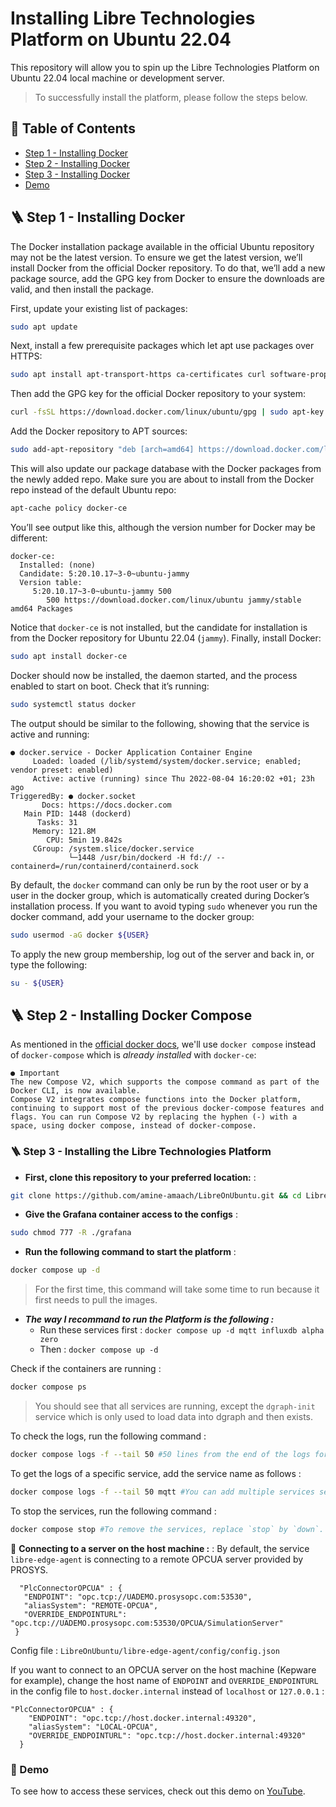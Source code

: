 # Installing Libre Technologies Platform on Ubuntu 22.04

This repository will allow you to spin up the Libre Technologies Platform on Ubuntu 22.04 local machine or development server.

>To successfully install the platform, please follow the steps below.
## 📒 Table of Contents
- [Step 1 - Installing Docker](#Step1)
- [Step 2 - Installing Docker](#Step2)
- [Step 3 - Installing Docker](#Step3)
- [Demo](#demo)

<span id="Step1"></span>
## 🪜 Step 1 - Installing Docker
The Docker installation package available in the official Ubuntu repository may not be the latest version. To ensure we get the latest version, we’ll install Docker from the official Docker repository. To do that, we’ll add a new package source, add the GPG key from Docker to ensure the downloads are valid, and then install the package.

First, update your existing list of packages:
```sh
sudo apt update
```
Next, install a few prerequisite packages which let apt use packages over HTTPS:
```sh
sudo apt install apt-transport-https ca-certificates curl software-properties-common
```
Then add the GPG key for the official Docker repository to your system:
```sh
curl -fsSL https://download.docker.com/linux/ubuntu/gpg | sudo apt-key add -
```
Add the Docker repository to APT sources:
```sh
sudo add-apt-repository "deb [arch=amd64] https://download.docker.com/linux/ubuntu focal stable"
```
This will also update our package database with the Docker packages from the newly added repo.
Make sure you are about to install from the Docker repo instead of the default Ubuntu repo:
```sh
apt-cache policy docker-ce
```
You’ll see output like this, although the version number for Docker may be different:
```
docker-ce:
  Installed: (none)
  Candidate: 5:20.10.17~3-0~ubuntu-jammy
  Version table:
     5:20.10.17~3-0~ubuntu-jammy 500
        500 https://download.docker.com/linux/ubuntu jammy/stable amd64 Packages
```
Notice that `docker-ce` is not installed, but the candidate for installation is from the Docker repository for Ubuntu 22.04 (`jammy`).
Finally, install Docker:
```sh
sudo apt install docker-ce
```
Docker should now be installed, the daemon started, and the process enabled to start on boot. Check that it’s running:
```sh
sudo systemctl status docker
```
The output should be similar to the following, showing that the service is active and running:
```
● docker.service - Docker Application Container Engine
     Loaded: loaded (/lib/systemd/system/docker.service; enabled; vendor preset: enabled)
     Active: active (running) since Thu 2022-08-04 16:20:02 +01; 23h ago
TriggeredBy: ● docker.socket
       Docs: https://docs.docker.com
   Main PID: 1448 (dockerd)
      Tasks: 31
     Memory: 121.8M
        CPU: 5min 19.842s
     CGroup: /system.slice/docker.service
             └─1448 /usr/bin/dockerd -H fd:// --containerd=/run/containerd/containerd.sock
```
By default, the `docker` command can only be run by the root user or by a user in the docker group, which is automatically created during Docker’s installation process.
If you want to avoid typing `sudo` whenever you run the docker command, add your username to the docker group:
```sh
sudo usermod -aG docker ${USER}
```
To apply the new group membership, log out of the server and back in, or type the following:
```sh
su - ${USER}
```
<span id="Step2"></span>
## 🪜 Step 2 - Installing Docker Compose
As mentioned in the [official docker docs](https://docs.docker.com/compose/#compose-v2-and-the-new-docker-compose-command), we'll use `docker compose` instead of `docker-compose` which is _already installed_ with `docker-ce`:
```
● Important
The new Compose V2, which supports the compose command as part of the Docker CLI, is now available.
Compose V2 integrates compose functions into the Docker platform, continuing to support most of the previous docker-compose features and flags. You can run Compose V2 by replacing the hyphen (-) with a space, using docker compose, instead of docker-compose.
```
<span id="Step3"></span>
### 🪜 Step 3 - Installing the Libre Technologies Platform
- **First, clone this repository to your preferred location:** :
```sh
git clone https://github.com/amine-amaach/LibreOnUbuntu.git && cd LibreOnUbuntu
```
- **Give the Grafana container access to the configs** :
```sh
sudo chmod 777 -R ./grafana
```
- **Run the following command to start the platform** :  
```sh
docker compose up -d
```
> For the first time, this command will take some time to run because it first needs to pull the images.

- **_The way I recommand to run the Platform is the following :_**
    * Run these services first : `docker compose up -d mqtt influxdb alpha zero`
    * Then : `docker compose up -d`

Check if the containers are running :
```sh
docker compose ps
```
> You should see that all services are running, except the `dgraph-init` service which is only used to load data into dgraph and then exists.

To check the logs, run the following command :
```sh
docker compose logs -f --tail 50 #50 lines from the end of the logs for each service.
```
To get the logs of a specific service, add the service name as follows :
```sh
docker compose logs -f --tail 50 mqtt #You can add multiple services seperated by space.
```
To stop the services, run the following command :
```sh
docker compose stop #To remove the services, replace `stop` by `down`.
```
 🔗 **Connecting to a server on the host machine :** : 
  By default, the service `libre-edge-agent` is connecting to a remote OPCUA server provided by PROSYS.
 ```
   "PlcConnectorOPCUA" : {
    "ENDPOINT": "opc.tcp://UADEMO.prosysopc.com:53530",
    "aliasSystem": "REMOTE-OPCUA",
    "OVERRIDE_ENDPOINTURL": "opc.tcp://UADEMO.prosysopc.com:53530/OPCUA/SimulationServer"
  }
 ``` 
 Config file : `LibreOnUbuntu/libre-edge-agent/config/config.json`
 
If you want to connect to an OPCUA server on the host machine (Kepware for example), change the host name of `ENDPOINT` and `OVERRIDE_ENDPOINTURL` in the config file to `host.docker.internal` instead of `localhost` or `127.0.0.1` :
```
"PlcConnectorOPCUA" : {
    "ENDPOINT": "opc.tcp://host.docker.internal:49320",
    "aliasSystem": "LOCAL-OPCUA",
    "OVERRIDE_ENDPOINTURL": "opc.tcp://host.docker.internal:49320"
  }
```


<span id="demo"></span>
### 👀 Demo
To see how to access these services, check out this demo on [YouTube](https://youtu.be/lmzXMiQELoo?t=275).
